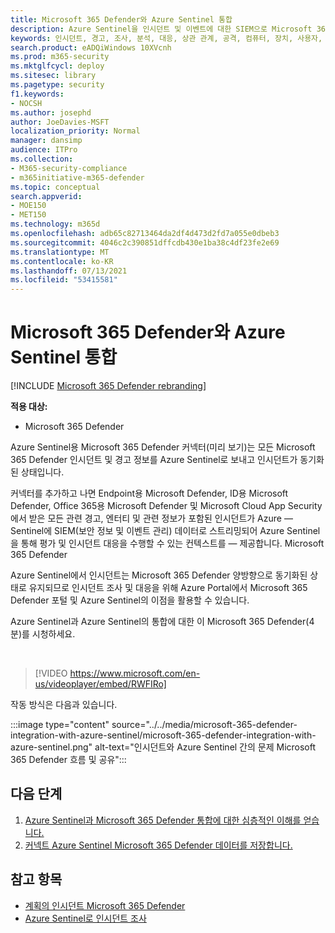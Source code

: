 ```yaml
---
title: Microsoft 365 Defender와 Azure Sentinel 통합
description: Azure Sentinel을 인시던트 및 이벤트에 대한 SIEM으로 Microsoft 365 Defender 사용하세요.
keywords: 인시던트, 경고, 조사, 분석, 대응, 상관 관계, 공격, 컴퓨터, 장치, 사용자, ID, ID, 사서함, 전자 메일, 365, Microsoft, m365
search.product: eADQiWindows 10XVcnh
ms.prod: m365-security
ms.mktglfcycl: deploy
ms.sitesec: library
ms.pagetype: security
f1.keywords:
- NOCSH
ms.author: josephd
author: JoeDavies-MSFT
localization_priority: Normal
manager: dansimp
audience: ITPro
ms.collection:
- M365-security-compliance
- m365initiative-m365-defender
ms.topic: conceptual
search.appverid:
- MOE150
- MET150
ms.technology: m365d
ms.openlocfilehash: adb65c82713464da2df4d473d2fd7a055e0dbeb3
ms.sourcegitcommit: 4046c2c390851dffcdb430e1ba38c4df23fe2e69
ms.translationtype: MT
ms.contentlocale: ko-KR
ms.lasthandoff: 07/13/2021
ms.locfileid: "53415581"
---
```

# <a name="microsoft-365-defender-integration-with-azure-sentinel"></a>Microsoft 365 Defender와 Azure Sentinel 통합

[!INCLUDE [Microsoft 365 Defender rebranding](../includes/microsoft-defender.md)]

**적용 대상:**
- Microsoft 365 Defender

Azure Sentinel용 Microsoft 365 Defender 커넥터(미리 보기)는 모든 Microsoft 365 Defender 인시던트 및 경고 정보를 Azure Sentinel로 보내고 인시던트가 동기화된 상태입니다. 

커넥터를 추가하고 나면 Endpoint용 Microsoft Defender, ID용 Microsoft Defender, Office 365용 Microsoft Defender 및 Microsoft Cloud App Security에서 받은 모든 관련 경고, 엔터티 및 관련 정보가 포함된 인시던트가 Azure &mdash; Sentinel에 SIEM(보안 정보 및 이벤트 관리) 데이터로 스트리밍되어 Azure Sentinel을 통해 평가 및 인시던트 대응을 수행할 수 있는 컨텍스트를 &mdash; 제공합니다. Microsoft 365 Defender 

Azure Sentinel에서 인시던트는 Microsoft 365 Defender 양방향으로 동기화된 상태로 유지되므로 인시던트 조사 및 대응을 위해 Azure Portal에서 Microsoft 365 Defender 포털 및 Azure Sentinel의 이점을 활용할 수 있습니다.

Azure Sentinel과 Azure Sentinel의 통합에 대한 이 Microsoft 365 Defender(4분)를 시청하세요.

<br>

>[!VIDEO https://www.microsoft.com/en-us/videoplayer/embed/RWFIRo]


작동 방식은 다음과 있습니다.

:::image type="content" source="../../media/microsoft-365-defender-integration-with-azure-sentinel/microsoft-365-defender-integration-with-azure-sentinel.png" alt-text="인시던트와 Azure Sentinel 간의 문제 Microsoft 365 Defender 흐름 및 공유":::

## <a name="next-steps"></a>다음 단계

1. [Azure Sentinel과 Microsoft 365 Defender 통합에 대한 심층적인 이해를 얻습니다.](/azure/sentinel/microsoft-365-defender-sentinel-integration)
2. [커넥트 Azure Sentinel Microsoft 365 Defender 데이터를 저장합니다.](/azure/sentinel/connect-microsoft-365-defender)

## <a name="see-also"></a>참고 항목

- [계획의 인시던트 Microsoft 365 Defender](incidents-overview.md)
- [Azure Sentinel로 인시던트 조사](/azure/sentinel/tutorial-investigate-cases)
